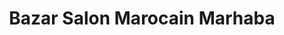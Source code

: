 ---
title: "Bazar Salon Marocain Marhaba"
url: /argenteuil/bazar-salon-marocain-marhaba/
shop: magasin de campagne
---